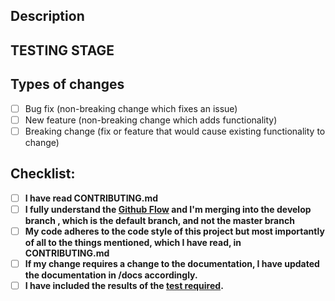 <!--- Provide a general summary of your changes in the Title above -->

## Description
<!--- Describe your changes in detail -->
<!--- If it fixes an open issue, please link to the issue here. -->
<!--- Why is this change required? What problem does it solve? -->

## TESTING STAGE
<!--- Refer to https://github.com/ErmiyaEskandary/Slither.io-bot/wiki/How-to-Test-Bot-Effectiveness on how to test  -->
<!--- REQUIRED AS MENTIONED IN DOCS, CONTRIBUTING GUIDELINES -->

## Types of changes
<!--- What types of changes does your code introduce? Put an `x` in all the boxes that apply: -->
- [ ] Bug fix (non-breaking change which fixes an issue)
- [ ] New feature (non-breaking change which adds functionality)
- [ ] Breaking change (fix or feature that would cause existing functionality to change)

## Checklist:
<!--- Go over all the following points -->
<!--- For us to merge your PR, after approval, ALL OF THESE CHECKBOXES NEED TO BE TICKED -->
<!--- If you're unsure about any of these, don't hesitate to ask. We're here to help! -->
- [ ] **I have read CONTRIBUTING.md**
- [ ] **I fully understand the [Github Flow](https://guides.github.com/introduction/flow/) and I'm merging into the develop branch , which is the default branch, and not the master branch**
- [ ] **My code adheres to the code style of this project but most importantly of all to the things mentioned, which I have read, in CONTRIBUTING.md**
- [ ] **If my change requires a change to the documentation, I have updated the documentation in /docs accordingly.**
- [ ] **I have included the results of the [test required](https://github.com/ErmiyaEskandary/Slither.io-bot/wiki/How-to-Test-Bot-Effectiveness).**
